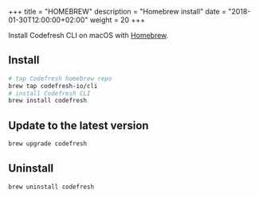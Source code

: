 +++
title = "HOMEBREW"
description = "Homebrew install"
date = "2018-01-30T12:00:00+02:00"
weight = 20
+++

Install Codefresh CLI on macOS with [Homebrew](https://brew.sh).

## Install

```sh
# tap Codefresh homebrew repo
brew tap codefresh-io/cli
# install Codefresh CLI
brew install codefresh
```

## Update to the latest version

```sh
brew upgrade codefresh
```

## Uninstall

```sh
brew uninstall codefresh
```